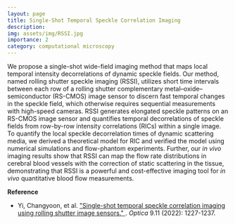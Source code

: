 ```yaml
---
layout: page
title: Single-Shot Temporal Speckle Correlation Imaging
description: 
img: assets/img/RSSI.jpg
importance: 2
category: computational microscopy
---
```


We propose a single-shot wide-field imaging method that maps local temporal intensity decorrelations of dynamic speckle fields. Our method, named rolling shutter speckle imaging (RSSI), utilizes short time intervals between each row of a rolling shutter complementary metal–oxide–semiconductor (RS-CMOS) image sensor to discern fast temporal changes in the speckle field, which otherwise requires sequential measurements with high-speed cameras. RSSI generates elongated speckle patterns on an RS-CMOS image sensor and quantifies temporal decorrelations of speckle fields from row-by-row intensity correlations (RICs) within a single image. To quantify the local speckle decorrelation times of dynamic scattering media, we derived a theoretical model for RIC and verified the model using numerical simulations and flow-phantom experiments. Further, our *in vivo* imaging results show that RSSI can map the flow rate distributions in cerebral blood vessels with the correction of static scattering in the tissue, demonstrating that RSSI is a powerful and cost-effective imaging tool for *in vivo* quantitative blood flow measurements.

**Reference**
* Yi, Changyoon, et al. ["Single-shot temporal speckle correlation imaging using rolling shutter image sensors." ](https://opg.optica.org/optica/fulltext.cfm?uri=optica-9-11-1227&id=513169). *Optica* 9.11 (2022): 1227-1237.

